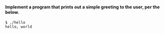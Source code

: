 #### Implement a program that prints out a simple greeting to the user, per the below.
```
$ ./hello
hello, world
```